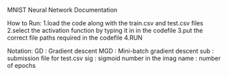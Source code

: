 MNIST Neural Network Documentation

How to Run:
1.load the code along with the train.csv and test.csv files 
2.select the activation function by typing it in in the codefile
3.put the correct file paths required in the codefile
4.RUN

Notation:
GD : Gradient descent 
MGD : Mini-batch gradient descent 
sub : submission file for test.csv
sig : sigmoid
number in the imag name : number of epochs
